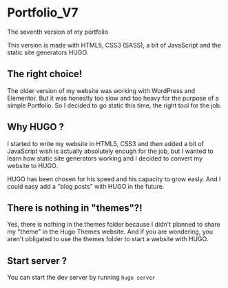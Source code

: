 # Portfolio_V7
The seventh version of my portfolio

This version is made with HTML5, CSS3 (SASS), a bit of JavaScript and the static site generators HUGO.


## The right choice!
The older version of my website was working with WordPress and Elementor. But it was honestly too slow 
and too heavy for the purpose of a simple Portfolio. So I decided to go static this time, the right tool 
for the job.

## Why HUGO ?
I started to write my website in HTML5, CSS3 and then added a bit of JavaScript wish is actually absolutely 
enough for the job, but I wanted to learn how static site generators working and I decided to convert my website
to HUGO.

HUGO has been chosen for his speed and his capacity to grow easly. And I could easy add a "blog posts" with
HUGO in the future.

## There is nothing in "themes"?!
Yes, there is nothing in the themes folder because I didn't planned to share my "theme" in the Hugo Themes website.
And if you are wondering, you aren't obligated to use the themes folder to start a website with HUGO.

## Start server ?
You can start the dev server by running `hugo server`